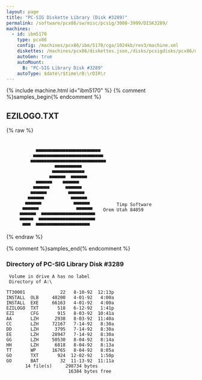 ```yaml
---
layout: page
title: "PC-SIG Diskette Library (Disk #3289)"
permalink: /software/pcx86/sw/misc/pcsig/3000-3999/DISK3289/
machines:
  - id: ibm5170
    type: pcx86
    config: /machines/pcx86/ibm/5170/cga/1024kb/rev3/machine.xml
    diskettes: /machines/pcx86/diskettes.json,/disks/pcsigdisks/pcx86/diskettes.json
    autoGen: true
    autoMount:
      B: "PC-SIG Library Disk #3289"
    autoType: $date\r$time\rB:\rDIR\r
---
```


{% include machine.html id="ibm5170" %}
{% comment %}samples_begin{% endcomment %}

## EZILOGO.TXT

{% raw %}
```


           ▀▀▀▀▀▀▀▀▀▀▀▀▀▀▀▀▀▀▀▀▀▀▀▀
          ▀▀▀▀▀▀▀▀▀▀▀▀▀▀▀▀▀▀▀▀▀▀▀▀▀▀
         ▀▀▀▀▀▀▀▀▀▀▀▀▀▀▀▀▀▀▀▀▀▀▀▀▀▀▀▀
                  ▀▀▀▀▀▀▀▀▀▀
                 ▀▀▀▀▀▀▀▀▀▀▀▀
                ▀▀▀▀▀▀  ▀▀▀▀▀▀
	       ▀▀▀▀▀▀    ▀▀▀▀▀▀
	      ▀▀▀▀▀▀      ▀▀▀▀▀▀
	     ▀▀▀▀▀▀        ▀▀▀▀▀▀
	    ▀▀▀▀▀▀          ▀▀▀▀▀▀
	   ▀▀▀▀▀▀            ▀▀▀▀▀▀          Timp Software
	  ▀▀▀▀▀▀              ▀▀▀▀▀▀    Orem Utah 84059
	 ▀▀▀▀▀▀  ▀▀▀▀▀▀▀▀▀▀▀▀▀▀▀▀▀▀▀▀
	 ▀▀▀▀▀  ▀▀▀▀▀▀▀▀▀▀▀▀▀▀▀▀▀▀▀▀▀
	  ▀▀▀  ▀▀▀▀▀▀▀▀▀▀▀▀▀▀▀▀▀▀▀▀
```
{% endraw %}

{% comment %}samples_end{% endcomment %}

### Directory of PC-SIG Library Disk #3289

     Volume in drive A has no label
     Directory of A:\

    TT30001             22   8-10-92  12:13p
    INSTALL  OLB     48200   4-01-92   4:00a
    INSTALL  EXE     66163   4-01-92   4:00a
    EZILOGO  TXT       518   6-12-92   1:41p
    EZI      CFG       915   8-03-92  10:41a
    AA       LZH      2938   8-03-92  11:40a
    CC       LZH     72167   7-14-92   8:30a
    DD       LZH      3795   7-14-92   8:30a
    EE       LZH     28947   7-14-92   8:30a
    GG       LZH     50530   8-04-92   8:14a
    HH       LZH      6818   8-04-92   8:13a
    TT       WP      16765   8-04-92   8:05a
    GO       TXT       924  12-02-92   1:50p
    GO       BAT        32  11-13-92  11:11a
           14 file(s)     298734 bytes
                           16384 bytes free
